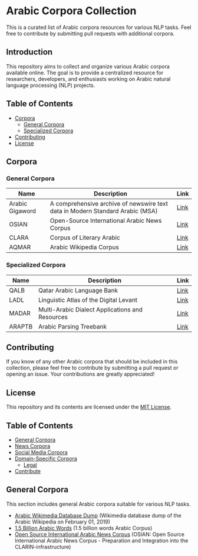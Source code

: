 # Arabic Corpora Collection

This is a curated list of Arabic corpora resources for various NLP tasks. Feel free to contribute by submitting pull requests with additional corpora.


## Introduction
This repository aims to collect and organize various Arabic corpora available online. The goal is to provide a centralized resource for researchers, developers, and enthusiasts working on Arabic natural language processing (NLP) projects.

## Table of Contents
- [Corpora](#corpora)
  - [General Corpora](#general-corpora)
  - [Specialized Corpora](#specialized-corpora)
- [Contributing](#contributing)
- [License](#license)

## Corpora

### General Corpora

| Name | Description | Link |
|------|-------------|------|
| Arabic Gigaword | A comprehensive archive of newswire text data in Modern Standard Arabic (MSA) | [Link](https://catalog.ldc.upenn.edu/LDC2011T11) |
| OSIAN | Open-Source International Arabic News Corpus | [Link](https://github.com/aub-mind/arabert/tree/master/datasets/OSIAN) |
| CLARA | Corpus of Literary Arabic | [Link](https://www.clara-corpus.org/) |
| AQMAR | Arabic Wikipedia Corpus | [Link](https://www.cs.cmu.edu/~ark/AQMAR/) |

### Specialized Corpora

| Name | Description | Link |
|------|-------------|------|
| QALB | Qatar Arabic Language Bank | [Link](https://aclanthology.org/W14-1205/) |
| LADL | Linguistic Atlas of the Digital Levant | [Link](https://www.lancaster.ac.uk/fass/projects/ladl/) |
| MADAR | Multi-Arabic Dialect Applications and Resources | [Link](https://aclanthology.org/W18-3902/) |
| ARAPTB | Arabic Parsing Treebank | [Link](https://catalog.ldc.upenn.edu/LDC2010T13) |

## Contributing
If you know of any other Arabic corpora that should be included in this collection, please feel free to contribute by submitting a pull request or opening an issue. Your contributions are greatly appreciated!

## License
This repository and its contents are licensed under the [MIT License](LICENSE).

## Table of Contents

* [General Corpora](#general-corpora)
* [News Corpora](#news-corpora)
* [Social Media Corpora](#social-media-corpora)
* [Domain-Specific Corpora](#domain-specific-corpora)
    * [Legal]([#legal-corpora])
* [Contribute](#contribute)

## General Corpora

This section includes general Arabic corpora suitable for various NLP tasks.

* [Arabic Wikimedia Database Dump](https://archive.org/details/arwiki-20190201) (Wikimedia database dump of the Arabic Wikipedia on February 01, 2019)
* [1.5 Billion Arabic Words](https://www.semanticscholar.org/paper/1.5-billion-words-Arabic-Corpus-El-Khair/f3eeef4afb81223df96575adadf808fe7fe440b4) (1.5 billion words Arabic Corpus)
* [Open Source International Arabic News Corpus](https://aclanthology.org/W19-4619/) (OSIAN: Open Source International Arabic News Corpus - Preparation and Integration into the CLARIN-infrastructure)


